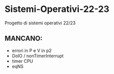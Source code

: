 # Sistemi-Operativi-22-23
Progetto di sistemi operativi 22/23
## MANCANO: 
- errori in P e V in p2 
- DoIO / nonTimerInterrupt 
- timer CPU 
- eqNS 
